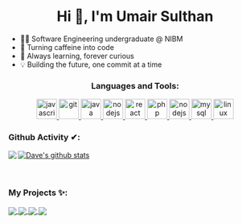 <h1 align="center">Hi 👋, I'm Umair Sulthan</h1>

- 👨‍💻 Software Engineering undergraduate @ NIBM
- 🚀 Turning caffeine into code
- 🌱 Always learning, forever curious
- 💡 Building the future, one commit at a time
<h3 align="center">Languages and Tools:</h3>
<p align="center">  </a>
<a href="https://developer.mozilla.org/en-US/docs/Web/JavaScript" target="_blank" rel="noreferrer"> <img src="https://github.com/Scar1109/skill-icons/blob/main/icons/JavaScript.svg" alt="javascript" width="40" height="40"/> </a>
<a href="https://git-scm.com/" target="_blank" rel="noreferrer"> <img src="https://github.com/Scar1109/skill-icons/blob/main/icons/Git.svg" alt="git" width="40" height="40"/> </a>
<a href="https://www.java.com" target="_blank" rel="noreferrer"> <img src="https://github.com/Scar1109/skill-icons/blob/main/icons/Java-Light.svg" alt="java" width="40" height="40"/>  </a>
<a href="https://nodejs.org" target="_blank" rel="noreferrer"> <img src="https://github.com/Scar1109/skill-icons/blob/main/icons/NodeJS-Light.svg" alt="nodejs" width="40" height="40"/> </a>
<a href="https://reactjs.org/" target="_blank" rel="noreferrer"> <img src="https://github.com/Scar1109/skill-icons/blob/main/icons/React-Light.svg" alt="react" width="40" height="40"/> </a>
<a href="https://www.php.net" target="_blank" rel="noreferrer"> <img src="https://github.com/Scar1109/skill-icons/blob/main/icons/PHP-Light.svg" alt="php" width="40" height="40"/> </a>
<a href="https://nodejs.org" target="_blank" rel="noreferrer"> <img src="https://github.com/Scar1109/skill-icons/blob/main/icons/NodeJS-Light.svg" alt="nodejs" width="40" height="40"/> </a>
<a href="https://www.mysql.com/" target="_blank" rel="noreferrer"> <img src="https://github.com/Scar1109/skill-icons/blob/main/icons/MySQL-Light.svg" alt="mysql" width="40" height="40"/> </a>
<a href="https://www.linux.org/" target="_blank" rel="noreferrer"> <img src="https://github.com/Scar1109/skill-icons/blob/main/icons/Linux-Dark.svg" alt="linux" width="40" height="40"/> </a>
</p>

### Github Activity ✔:

<a href="https://github.com/UmairStn">
  <img align="left" src="https://github-readme-stats.vercel.app/api/top-langs/?username=UmairStn&theme=tokyonight" />
  </a>

<a href="https://github.com/UmairStn">
 <img align="center" src="https://github-readme-stats.vercel.app/api?username=UmairStn&show_icons=true&theme=tokyonight&line_height=27" alt="Dave's github stats"/>
</a>

<br/>
<br/>
<br/>

### My Projects ✨:
  
<a href="https://github.com/UmairStn/Student-Enrollment-System">
  <img align="center" src="https://github-readme-stats.vercel.app/api/pin/?username=umairStn&repo=Student-Enrollment-System&theme=tokyonight" />
</a>

<a href="https://github.com/UmairStn/Basic-E-commerce-Store">
 <img align="center" src="https://github-readme-stats.vercel.app/api/pin/?username=UmairStn&repo=Basic-E-commerce-Store&theme=tokyonight" />
</a>

<a href="https://github.com/UmairStn/Basic-E-commerce-Store">
  <img align="center" src="https://github-readme-stats.vercel.app/api/pin/?username=UmairStn&repo=Basic-E-commerce-Store&theme=tokyonight" />
</a>

<a href="https://github.com/UmairStn/basic-food-order-website">
 <img align="center" src="https://github-readme-stats.vercel.app/api/pin/?username=UmairStn&repo=basic-food-order-website&theme=tokyonight" />
</a>
